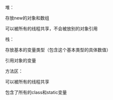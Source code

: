 堆：

存放new的对象和数组

可以被所有的线程共享，不会被放别的对象引用

栈：

存放基本的变量类型（包含这个基本类型的具体数值）

引用对象的变量

方法区：

可以被所有的线程共享

包含了所有的class和static变量

